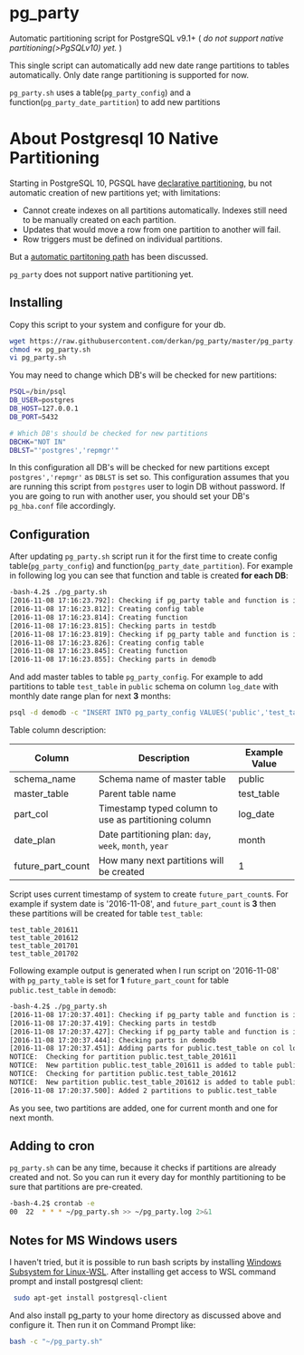 # pg_party

Automatic partitioning script for PostgreSQL v9.1+ ( *do not support native partitioning(>PgSQLv10) yet.* )

This single script can automatically add new date range partitions to tables automatically. Only date range partitioning is supported for now.

`pg_party.sh` uses a table(`pg_party_config`) and a function(`pg_party_date_partition`) to add new partitions

# About Postgresql 10 Native Partitioning

Starting in PostgreSQL 10, PGSQL have [declarative partitioning](https://www.postgresql.org/docs/10/static/ddl-partitioning.html), bu not automatic creation of new partitions yet; with limitations:
- Cannot create indexes on all partitions automatically. Indexes still need to be manually created on each partition.
- Updates that would move a row from one partition to another will fail.
- Row triggers must be defined on individual partitions.

But a [automatic partitoning path](https://www.postgresql.org/message-id/54EC32B6.9070605@lab.ntt.co.jp) has been discussed.

`pg_party` does not support native partitioning yet.

## Installing

Copy this script to your system and configure for your db.
```bash
wget https://raw.githubusercontent.com/derkan/pg_party/master/pg_party.sh
chmod +x pg_party.sh
vi pg_party.sh

```
You may need to change which DB's will be checked for new partitions:
```bash
PSQL=/bin/psql
DB_USER=postgres
DB_HOST=127.0.0.1
DB_PORT=5432

# Which DB's should be checked for new partitions
DBCHK="NOT IN"
DBLST="'postgres','repmgr'"
``` 
In this configuration all DB's will be checked for new partitions except `postgres','repmgr'` as `DBLST` is set so. This configuration assumes that you are running this script from `postgres` user to login DB without password. If you are going to run with another user, you should set your DB's `pg_hba.conf` file accordingly.

## Configuration

After updating `pg_party.sh` script run it for the first time to create config table(`pg_party_config`) and  function(`pg_party_date_partition`).
For example in following log you can see that function and table is created **for each DB**:
```bash
-bash-4.2$ ./pg_party.sh
[2016-11-08 17:16:23.792]: Checking if pg_party table and function is installed to testdb
[2016-11-08 17:16:23.812]: Creating config table
[2016-11-08 17:16:23.814]: Creating function
[2016-11-08 17:16:23.815]: Checking parts in testdb
[2016-11-08 17:16:23.819]: Checking if pg_party table and function is installed to demodb
[2016-11-08 17:16:23.826]: Creating config table
[2016-11-08 17:16:23.845]: Creating function
[2016-11-08 17:16:23.855]: Checking parts in demodb
```
And add master tables to table `pg_party_config`. For example to add partitions to table `test_table` in `public` schema on column `log_date` with monthly date range plan for next **3** months:
```bash
psql -d demodb -c "INSERT INTO pg_party_config VALUES('public','test_table','log_date','d','month',3);"
```
Table column description:

|Column|Description|Example Value|
|------|-----------|-------------|
|schema_name|Schema name of master table|public|
|master_table|Parent table name|test_table|
|part_col|Timestamp typed column to use as partitioning column| log_date|
|date_plan|Date partitioning plan: `day`, `week`, `month`, `year`| month|
|future_part_count|How many next partitions will be created| 1|

Script uses current timestamp of system to create `future_part_count`s. For example if system date is '2016-11-08', and `future_part_count` is **3** then these partitions will be created for table `test_table`:
```
test_table_201611
test_table_201612
test_table_201701
test_table_201702
```

Following example output is generated when I run script on '2016-11-08' with `pg_party_table` is set for **1** `future_part_count` for table `public.test_table` in `demodb`:
```bash
-bash-4.2$ ./pg_party.sh 
[2016-11-08 17:20:37.401]: Checking if pg_party table and function is installed to testdb
[2016-11-08 17:20:37.419]: Checking parts in testdb
[2016-11-08 17:20:37.427]: Checking if pg_party table and function is installed to demodb
[2016-11-08 17:20:37.444]: Checking parts in demodb
[2016-11-08 17:20:37.451]: Adding parts for public.test_table on col log_date for next 1 months
NOTICE:  Checking for partition public.test_table_201611
NOTICE:  New partition public.test_table_201611 is added to table public.test_table on column log_date
NOTICE:  Checking for partition public.test_table_201612
NOTICE:  New partition public.test_table_201612 is added to table public.test_table on column log_date
[2016-11-08 17:20:37.500]: Added 2 partitions to public.test_table
```
As you see, two partitions are added, one for current month and one for next month.

## Adding to cron

`pg_party.sh` can be any time, because it checks if partitions are already created and not. So you can run it every day for monthly partitioning to be sure that partitions are pre-created.

```bash
-bash-4.2$ crontab -e
00  22  * * * ~/pg_party.sh >> ~/pg_party.log 2>&1
```
## Notes for MS Windows users

I haven't tried, but it is possible to run bash scripts by installing [Windows Subsystem for Linux-WSL](https://msdn.microsoft.com/en-us/commandline/wsl/install_guide). After installing get access to WSL command prompt and install postgresql client:
```bash
 sudo apt-get install postgresql-client
```
And also install pg_party to your home directory  as discussed above and configure it. Then run it on Command Prompt like:

```bash
bash -c "~/pg_party.sh" 
```
